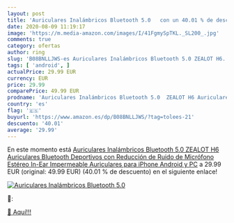 ```yaml
---
layout: post
title: 'Auriculares Inalámbricos Bluetooth 5.0   con un 40.01 % de descuento'
date: 2020-08-09 11:19:17
image: 'https://m.media-amazon.com/images/I/41FgmySpTKL._SL200_.jpg'
comments: true
category: ofertas
author: ring
slug: 'B08BNLLJWS-es Auriculares Inalámbricos Bluetooth 5.0 ZEALOT H6...'
tags: [ 'android', ]
actualPrice: 29.99 EUR
currency: EUR
price: 29.99
comparePrice: 49.99 EUR
prodname: 'Auriculares Inalámbricos Bluetooth 5.0  ZEALOT H6 Auriculares Bluetooth Deportivos con Reducción de Ruido de Micrófono Estéreo In-Ear Impermeable Auriculares para iPhone  Android y PC'
country: 'es'
flag: '🇪🇸'
buyurl: 'https://www.amazon.es/dp/B08BNLLJWS/?tag=tolees-21'
descuento: '40.01'
average: '29.99'
---
```


En este momento está [Auriculares Inalámbricos Bluetooth 5.0  ZEALOT H6 Auriculares Bluetooth Deportivos con Reducción de Ruido de Micrófono Estéreo In-Ear Impermeable Auriculares para iPhone  Android y PC](https://www.amazon.es/dp/B08BNLLJWS/?tag=tolees-21) a 29.99 EUR (original: 49.99 EUR) (40.01 %  de descuento) en el siguiente enlace!

[![Auriculares Inalámbricos Bluetooth 5.0  ](https://m.media-amazon.com/images/I/41FgmySpTKL._SL200_.jpg)](https://www.amazon.es/dp/B08BNLLJWS/?tag=tolees-21)

🔎:


[🛒 Aquí!!!](https://www.amazon.es/dp/B08BNLLJWS/?tag=tolees-21)
